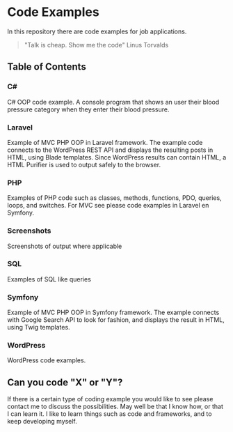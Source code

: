 
# Code Examples 

In this repository there are code examples for job applications.

> "Talk is cheap. Show me the code" Linus Torvalds

## Table of Contents

### C#

C# OOP code example. A console program that shows an user their blood pressure category when they enter their blood pressure.

### Laravel

Example of MVC PHP OOP in Laravel framework. The example code connects to the WordPress REST API and displays the resulting posts in HTML, using Blade templates.
Since WordPress results can contain HTML, a HTML Purifier is used to output safely to the browser.

### PHP

Examples of PHP code such as classes, methods,  functions, PDO, queries, loops, and switches. For MVC see please code examples in Laravel en Symfony.

### Screenshots

Screenshots of output where applicable

### SQL

Examples of SQL like queries

### Symfony

Example of MVC PHP OOP in Symfony framework. The example connects with Google Search API to look for fashion, and displays the result in HTML, using Twig templates.

### WordPress

WordPress code examples.

## Can you code "X" or "Y"?

If there is a certain type of coding example you would like to see please contact me to discuss the possibilities.
May well be that I know how, or that I can learn it. I like to learn things such as code and frameworks, and to keep developing myself.







